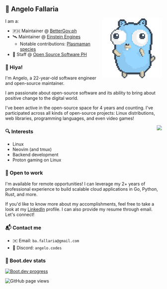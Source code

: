 ## 💚 Angelo Fallaria

<img align="right" src="https://raw.githubusercontent.com/angelofallars/angelofallars/refs/heads/main/dancing-gopher.gif">

I am a:

* 🇵🇭 Maintainer @ [BetterGov.ph](https://bettergov.ph/)
* 🛰️ Maintainer @ [Einstein Engines](https://github.com/Simple-Station/Einstein-Engines)
  * Notable contributions: [Plasmaman species](https://github.com/Simple-Station/Einstein-Engines/pull/1291)
* 🔵 Staff @ [Open Source Software PH](https://ossph.org/)

### 👋 Hiya!

I'm Angelo, a 22-year-old software engineer and open-source maintainer.

I am passionate about open-source software and its ability to bring about positive change to the digital world.

I've been active in the open-source space for 4 years and counting. I've participated across all kinds of open-source projects: Linux distributions, web libraries, programming languages, and even video games!

<img align="right"
  src="https://github-readme-stats.vercel.app/api?theme=catppuccin_mocha&username=angelofallars&hide=prs,issues,contribs&show=prs_merged,reviews&show_icons=true&rank_icon=percentile&hide_rank=true&include_all_commits=true&disable_animations=false">

### 🔍 Interests

- Linux
- Neovim (and tmux)
- Backend development
- Proton gaming on Linux

### 💼 Open to work

I'm available for remote opportunities!
I can leverage my 2+ years of professional experience to build scalable cloud applications in Go, Python, Rust, and more.

If you'd like to know more about my accomplishments, feel free to take a look at my [LinkedIn](https://www.linkedin.com/in/angelofallaria/) profile.
I can also provide my resume through email. Let's connect!

### 📬 Contact me

- ✉️ Email: `ba.fallaria@gmail.com`
- 💬 Discord: `angelo.codes`

### 🥾 Boot.dev stats

<p align="left">
  <a href="https://www.boot.dev/u/angelothegopher" target="_blank">
    <img src="https://api.boot.dev/v1/users/public/772ab8ba-bb97-4350-a5a8-182d9443e617/thumbnail" alt="Boot.dev progress" width="380px">
  </a>
</p>


<img src="https://komarev.com/ghpvc/?username=angelofallars&color=8839ef&style=flat-square" alt="GitHub page views">
